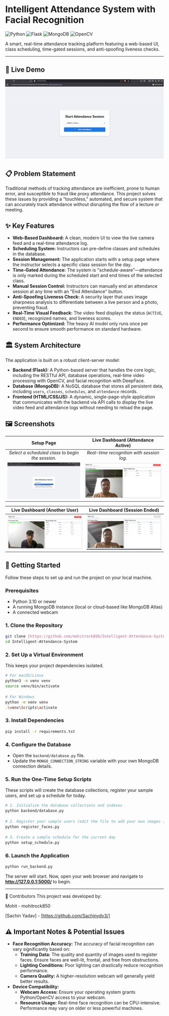 # Intelligent Attendance System with Facial Recognition

![Python](https://img.shields.io/badge/python-3.11+-blue.svg?style=for-the-badge&logo=python&logoColor=white)
![Flask](https://img.shields.io/badge/flask-%23000.svg?style=for-the-badge&logo=flask&logoColor=white)
![MongoDB](https://img.shields.io/badge/MongoDB-%234ea94b.svg?style=for-the-badge&logo=mongodb&logoColor=white)
![OpenCV](https://img.shields.io/badge/opencv-%235C3EE8.svg?style=for-the-badge&logo=opencv&logoColor=white)

A smart, real-time attendance tracking platform featuring a web-based UI, class scheduling, time-gated sessions, and anti-spoofing liveness checks.

---

## 🎥 Live Demo

![Live Project Demo](demo.gif)

## 📋 Problem Statement

Traditional methods of tracking attendance are inefficient, prone to human error, and susceptible to fraud like proxy attendance. This project solves these issues by providing a "touchless," automated, and secure system that can accurately track attendance without disrupting the flow of a lecture or meeting.

## ✨ Key Features

- **Web-Based Dashboard:** A clean, modern UI to view the live camera feed and a real-time attendance log.
- **Scheduling System:** Instructors can pre-define classes and schedules in the database.
- **Session Management:** The application starts with a setup page where the instructor selects a specific class session for the day.
- **Time-Gated Attendance:** The system is "schedule-aware"—attendance is only marked during the scheduled start and end times of the selected class.
- **Manual Session Control:** Instructors can manually end an attendance session at any time with an "End Attendance" button.
- **Anti-Spoofing Liveness Check:** A security layer that uses image sharpness analysis to differentiate between a live person and a photo, preventing fraud.
- **Real-Time Visual Feedback:** The video feed displays the status (`ACTIVE`, `ENDED`), recognized names, and liveness scores.
- **Performance Optimized:** The heavy AI model only runs once per second to ensure smooth performance on standard hardware.

## 🏛️ System Architecture

The application is built on a robust client-server model:
- **Backend (Flask):** A Python-based server that handles the core logic, including the RESTful API, database operations, real-time video processing with OpenCV, and facial recognition with DeepFace.
- **Database (MongoDB):** A NoSQL database that stores all persistent data, including `users`, `classes`, `schedules`, and `attendance` records.
- **Frontend (HTML/CSS/JS):** A dynamic, single-page-style application that communicates with the backend via API calls to display the live video feed and attendance logs without needing to reload the page.

## 🖼️ Screenshots

| Setup Page | Live Dashboard (Attendance Active) |
| :---: | :---: |
| *Select a scheduled class to begin the session.* | *Real-time recognition with session log.* |
| ![Setup Page Screenshot](screenshots/image.png) | ![Dashboard Screenshot](screenshots/image2.png) |

| Live Dashboard (Another User) | Live Dashboard (Session Ended) |
| :---: | :---: |
| ![Live Dashboard User 2](screenshots/image3.png) | ![Session Ended](screenshots/image4.png) |

## 🚀 Getting Started

Follow these steps to set up and run the project on your local machine.

### Prerequisites
- Python 3.10 or newer
- A running MongoDB instance (local or cloud-based like MongoDB Atlas)
- A connected webcam

### 1. Clone the Repository
```bash
git clone [https://github.com/mohitrock850/Intelligent-Attendance-System.git](https://github.com/mohitrock850/Intelligent-Attendance-System.git)
cd Intelligent-Attendance-System
```

### 2. Set Up a Virtual Environment
This keeps your project dependencies isolated.
```bash
# For macOS/Linux
python3 -m venv venv
source venv/bin/activate

# For Windows
python -m venv venv
.\venv\Scripts\activate
```

### 3. Install Dependencies
```bash
pip install -r requirements.txt
```

### 4. Configure the Database
- Open the `backend/database.py` file.
- Update the `MONGO_CONNECTION_STRING` variable with your own MongoDB connection details.

### 5. Run the One-Time Setup Scripts
These scripts will create the database collections, register your sample users, and set up a schedule for today.
```bash
# 1. Initialize the database collections and indexes
python backend/database.py

# 2. Register your sample users (edit the file to add your own images in the 'data' folder)
python register_faces.py

# 3. Create a sample schedule for the current day
python setup_schedule.py
```

### 6. Launch the Application
```bash
python run_backend.py
```
The server will start. Now, open your web browser and navigate to **http://127.0.0.1:5000/** to begin.

---

👥 Contributors
This project was developed by:

Mohit - mohitrock850

[Sachin Yadav] - [https://github.com/Sachinydv3/]


## ⚠️ Important Notes & Potential Issues

-   **Face Recognition Accuracy:** The accuracy of facial recognition can vary significantly based on:
    -   **Training Data:** The quality and quantity of images used to register faces. Ensure faces are well-lit, frontal, and free from obstructions.
    -   **Lighting Conditions:** Poor lighting can drastically reduce recognition performance.
    -   **Camera Quality:** A higher-resolution webcam will generally yield better results.
-   **Device Compatibility:**
    -   **Webcam Access:** Ensure your operating system grants Python/OpenCV access to your webcam.
    -   **Resource Usage:** Real-time face recognition can be CPU-intensive. Performance may vary on older or less powerful machines.
